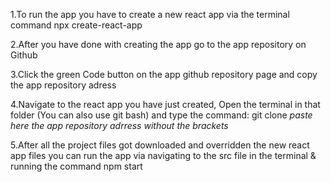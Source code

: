 1.To run the app you have to create a new react app via the terminal command 
   npx create-react-app

2.After you have done with creating the app go to the app repository on Github

3.Click the green Code button on the app github repository page and copy the 
 app repository adress

4.Navigate to the react app you have just created, Open the terminal in that folder
(You can also use git bash) and type the command:
git clone *paste here the app repository adrress without the brackets*

5.After all the project files got downloaded and overridden the new react app files you can run the app via navigating to the src file in the terminal & running the command npm start
